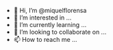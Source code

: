 - 👋 Hi, I’m @miquelflorensa
- 👀 I’m interested in ...
- 🌱 I’m currently learning ...
- 💞️ I’m looking to collaborate on ...
- 📫 How to reach me ...

<!---
miquelflorensa/miquelflorensa is a ✨ special ✨ repository because its `README.md` (this file) appears on your GitHub profile.
You can click the Preview link to take a look at your changes.
--->
